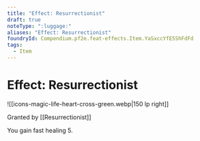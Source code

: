 ```yaml
---
title: "Effect: Resurrectionist"
draft: true
noteType: ":luggage:"
aliases: "Effect: Resurrectionist"
foundryId: Compendium.pf2e.feat-effects.Item.YaSxccYfE5ShFdFd
tags:
  - Item
---
```


# Effect: Resurrectionist
![[icons-magic-life-heart-cross-green.webp|150 lp right]]

Granted by [[Resurrectionist]]

You gain fast healing 5.
